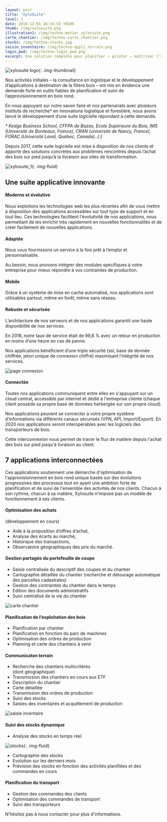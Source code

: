 ```yaml
---
layout: post
title: "XyloSuite"
level: 1
date: 2019-12-01 16:34:53 +0100
thumb: /img/xylosuite.png
illustration1: /img/techno-metier_xylosuite.png
carte_chantier: /img/techno-carto_chantier.png
stocks: /img/techno-stocks.jpg
saisie_inventaire: /img/techno-appli_terrain.png
login_pwd: /img/techno-login_pwd.png
excerpt: Une solution complète pour planifier – piloter – maîtriser l’approvisionnement en bois rond
---
```


![xylosuite logo]({{page.thumb}}){: .img-thumbnail}

Nos activités initiales – la consultance en logistique et le développement d’applications à destination de la filière bois – ont mis en évidence une demande forte en outils fiables de planification et suivi de l’approvisionnement en bois rond.

En nous appuyant sur notre savoir faire et nos partenariats avec plusieurs instituts de recherche\* en innovations logistique et forestière, nous avons lancé le développement d’une suite logicielle répondant à cette demande.

_\* Kedge Business School, CFFPA de Bazas, Ecole Supérieure du Bois, IMS (Université de Bordeaux, France), CRAN (université de Nancy, France), FORAC (Université Laval, Québec, Canada)..{:}_

Depuis 2017, cette suite logicielle est mise à disposition de nos clients et apporte des solutions concrètes aux problèmes rencontrés depuis l’achat des bois sur pied jusqu’à la livraison aux sites de transformation.

![xylosuite_1]({{page.illustration1}}){: .img-fluid}

## Une suite applicative innovante

#### Moderne et évolutive

Nous exploitons les technologies web les plus récentes afin de vous mettre à disposition des applications accessibles sur tout type de support et en tout lieu.
Ces technologies facilitent l'évolutivité de nos applications, nous permettant de les enrichir très rapidement en nouvelles fonctionnalités et de créer facilement de nouvelles applications.

#### Adaptée

Nous vous fournissons un service à la fois prêt à l’emploi et personnalisable.

Au besoin, nous pouvons intégrer des modules spécifiques à votre entreprise pour mieux répondre à vos contraintes de production.

#### Mobile

Grâce à un système de mise en cache automatisé, nos applications sont utilisables partout, même en forêt, même sans réseau.

#### Robuste et sécurisée

<div class="container p-0">
  <div class="row">
    <div class="col col-8"> 
      <p>
        L’architecture de nos serveurs et de nos applications garantit une haute disponibilité de nos services.
      </p>
      <p>      
        En 2018, notre taux de service était de 99,8 % avec un retour en production en moins d’une heure en cas de panne.
      </p>
      <p>
        Nos applications bénéficient d’une triple sécurité (ssl, base de donnée chiffrée, jeton unique de connexion chiffré) maximisant l’intégrité de nos services.
      </p>
    </div>
    <div class="col col-4 mb-2"> 
      <img src="{{page.login_pwd}}" alt="page connexion" class="img-fluid">
    </div>
  </div>
</div>

#### Connectée

Toutes nos applications communiquent entre elles en s'appuyant sur un cloud central, accessible par internet et dédié à l'entreprise cliente (chaque client possède sa propre base de données herbergée sur son propre cloud).

Nos applications peuvent se connecter à votre propre système d’informations via différents canaux sécurisés (VPN, API, Import/Export).
En 2020 nos applications seront interopérables avec les logiciels des transporteurs de bois.

Cette interconnexion nous permet de tracer le flux de matière depuis l'achat des bois sur pied jusqu'à livraison au client.

## 7 applications interconnectées

Ces applications soutiennent une démarche d'optimisation de l'approvisionnement en bois rond unique basée sur des évolutions progressives des processus tout en ayant une ambition forte de planification et de suivi de l'ensemble des activités de nos clients. Chacun à son rythme, chacun à sa matière, Xylosuite n'impose pas un modèle de fonctionnement à ses clients.

#### Optimisation des achats

(développement en cours)

- Aide à la proposition d’offres d’achat,
- Analyse des écarts au marché,
- Historique des transactions,
- Observatoire géographiques des prix du marché.

#### Gestion partagée du portefeuille de coupe

<div class="container p-0">
  <div class="row">
    <div class="col col-7">  
      <ul>
        <li>
          Saisie centralisée du descriptif des coupes et du chantier
        </li>
        <li>
          Cartographie détaillée du chantier (recherche et détourage automatique des parcelles cadastrales)
        </li>
        <li>
          Gestion des contraintes du chantier dans le temps
        </li>
        <li>
          Edition des documents administratifs
        </li>
        <li>
          Suivi centralisé de la vie du chantier
        </li>
      </ul>
    </div>
    <div class="col col-5 mb-2">
      <img src="{{page.carte_chantier}}" alt="carte chantier" class="img-fluid">
    </div>
  </div>  
</div>

#### Planification de l’exploitation des bois

- Planification par chantier
- Planification en fonction du parc de machines
- Optimisation des ordres de production
- Planning et carte des chantiers à venir

#### Communicaton terrain

<div class="container p-0">
  <div class="row">
    <div class="col col-9">  
      <ul>
        <li>
          Recherche des chantiers multicritères <br/>(dont géographique)
        </li>
        <li>
          Transmission des chantiers en cours aux ETF
        </li>
        <li>
          Description du chantier
        </li>
        <li>
          Carte détaillée
        </li>
        <li>
          Transmission des ordres de production
        </li>
        <li>
          Suivi des stocks
        </li>
        <li>
          Saisies des inventaires et acquittement de production
        </li>
      </ul>
    </div>
    <div class="col col-3" >
      <img src="{{page.saisie_inventaire}}" alt="saisie inventaire" class="img-fluid">
    </div>
  </div>  
</div>

#### Suivi des stocks dynamique

- Analyse des stocks en temps réel

![stocks]({{page.stocks}}){: .img-fluid}

- Cartographie des stocks
- Evolution sur les derniers mois
- Prévision des stocks en fonction des activités planifiées et des commandes en cours

#### Planification du transport

- Gestion des commandes des clients
- Optimisation des commandes de transport
- Suivi des transporteurs

N'hésitez pas à nous contacter pour plus d'informations.
